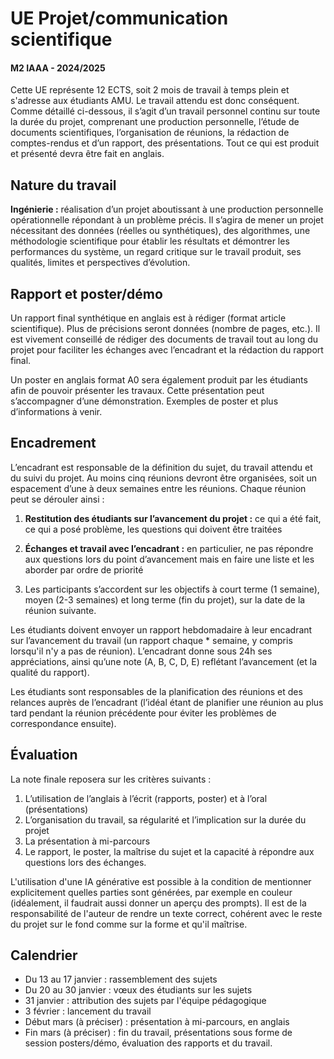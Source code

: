# UE Projet/communication scientifique
#### M2 IAAA - 2024/2025

Cette UE représente 12 ECTS, soit 2 mois de travail à temps plein et s'adresse aux étudiants AMU. Le travail attendu est
donc conséquent. Comme détaillé ci-dessous, il s’agit d’un travail personnel continu sur toute la durée du projet, 
comprenant une production personnelle, l’étude de documents scientifiques, l’organisation de réunions, la rédaction de 
comptes-rendus et d’un rapport, des présentations. Tout ce qui est produit et présenté devra être fait en anglais.

## Nature du travail

**Ingénierie :** réalisation d’un projet aboutissant à une production personnelle opérationnelle répondant à un 
problème précis. Il s’agira de mener un projet nécessitant des données (réelles ou synthétiques), des algorithmes, une 
méthodologie scientifique pour établir les résultats et démontrer les performances du système, un regard critique sur le
travail produit, ses qualités, limites et perspectives d’évolution.

## Rapport et poster/démo

Un rapport final synthétique en anglais est à rédiger (format article scientifique). Plus de précisions seront données 
(nombre de pages, etc.). Il est vivement conseillé de rédiger des documents de travail tout au long du projet pour 
faciliter les échanges avec l’encadrant et la rédaction du rapport final.

Un poster en anglais format A0 sera également produit par les étudiants afin de pouvoir présenter les travaux. Cette 
présentation peut s’accompagner d’une démonstration. Exemples de poster et plus d’informations à venir.

## Encadrement

L’encadrant est responsable de la définition du sujet, du travail attendu et du suivi du projet. Au moins cinq réunions 
devront être organisées, soit un espacement d’une à deux semaines entre les réunions. Chaque réunion peut se dérouler 
ainsi :

1.	**Restitution des étudiants sur l’avancement du projet :** ce qui a été fait, ce qui a posé problème, les questions 
qui doivent être traitées
2.	**Échanges et travail avec l’encadrant :** en particulier, ne pas répondre aux questions lors du point d’avancement 
mais en faire une liste et les aborder par ordre de priorité

3.	Les participants s’accordent sur les objectifs à court terme (1 semaine), moyen (2-3 semaines) et long terme (fin du
projet), sur la date de la réunion suivante.

Les étudiants doivent envoyer un rapport hebdomadaire à leur encadrant sur l’avancement du travail (un rapport chaque *
semaine, y compris lorsqu'il n'y a pas de réunion). L’encadrant donne sous 24h ses appréciations, ainsi qu’une note (A, 
B, C, D, E) reflétant l’avancement (et la qualité du rapport).

Les étudiants sont responsables de la planification des réunions et des relances auprès de l’encadrant (l’idéal étant de
planifier une réunion au plus tard pendant la réunion précédente pour éviter les problèmes de correspondance ensuite).

## Évaluation

La note finale reposera sur les critères suivants :

1. L’utilisation de l’anglais à l’écrit (rapports, poster) et à l’oral (présentations)
2. L’organisation du travail, sa régularité et l’implication sur la durée du projet
3. La présentation à mi-parcours
4. Le rapport, le poster, la maîtrise du sujet et la capacité à répondre aux questions lors des échanges.

L'utilisation d'une IA générative est possible à la condition de mentionner explicitement quelles parties sont générées,
par exemple en couleur (idéalement, il faudrait aussi donner un aperçu des prompts). Il est de la responsabilité de 
l'auteur de rendre un texte correct, cohérent avec le reste du projet sur le fond comme sur la forme et qu'il maîtrise.

## Calendrier

- Du 13 au 17 janvier : rassemblement des sujets
- Du 20 au 30 janvier : vœux des étudiants sur les sujets
- 31 janvier : attribution des sujets par l'équipe pédagogique
- 3 février : lancement du travail
- Début mars (à préciser) : présentation à mi-parcours, en anglais
- Fin mars (à préciser) : fin du travail, présentations sous forme de session posters/démo, évaluation des rapports et du travail.

